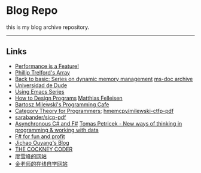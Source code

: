 # Blog Repo

this is my blog archive repository.

---

## Links

+ [Performance is a Feature!](http://mattwarren.org/)
+ [Phillip Trelford's Array](http://trelford.com/blog/)
+ [Back to basic: Series on dynamic memory management](https://blogs.msdn.microsoft.com/abhinaba/2009/01/25/back-to-basic-series-on-dynamic-memory-management/) [ms-doc archive](https://docs.microsoft.com/en-us/archive/blogs/abhinaba/back-to-basic-series-on-dynamic-memory-management)
+ [Universidad de Dude](http://yoroto.io/)
+ [Using Emacs Series](https://cestlaz.github.io/stories/emacs/)
+ [How to Design Programs](https://htdp.org/)  [Matthias Felleisen](https://felleisen.org/matthias/)
+ [Bartosz Milewski's Programming Cafe](https://bartoszmilewski.com/)
+ [Category Theory for Programmers](https://bartoszmilewski.com/2014/10/28/category-theory-for-programmers-the-preface/); [hmemcpy/milewski-ctfp-pdf](https://github.com/hmemcpy/milewski-ctfp-pdf)
+ [sarabander/sicp-pdf](https://github.com/sarabander/sicp-pdf)
+ [Asynchronous C# and F#](http://tomasp.net/blog/csharp-fsharp-async-intro.aspx/)  [Tomas Petricek - New ways of thinking in programming & working with data](http://tomasp.net/)
+ [F# for fun and profit](https://fsharpforfunandprofit.com/)
+ [Jichao Ouyang's Blog](https://blog.oyanglul.us/)
+ [THE COCKNEY CODER](https://cockneycoder.wordpress.com/)
+ [廖雪峰的网站](https://www.liaoxuefeng.com/)
+ [金老师的在线自学网站](http://jinxuliang.com/)